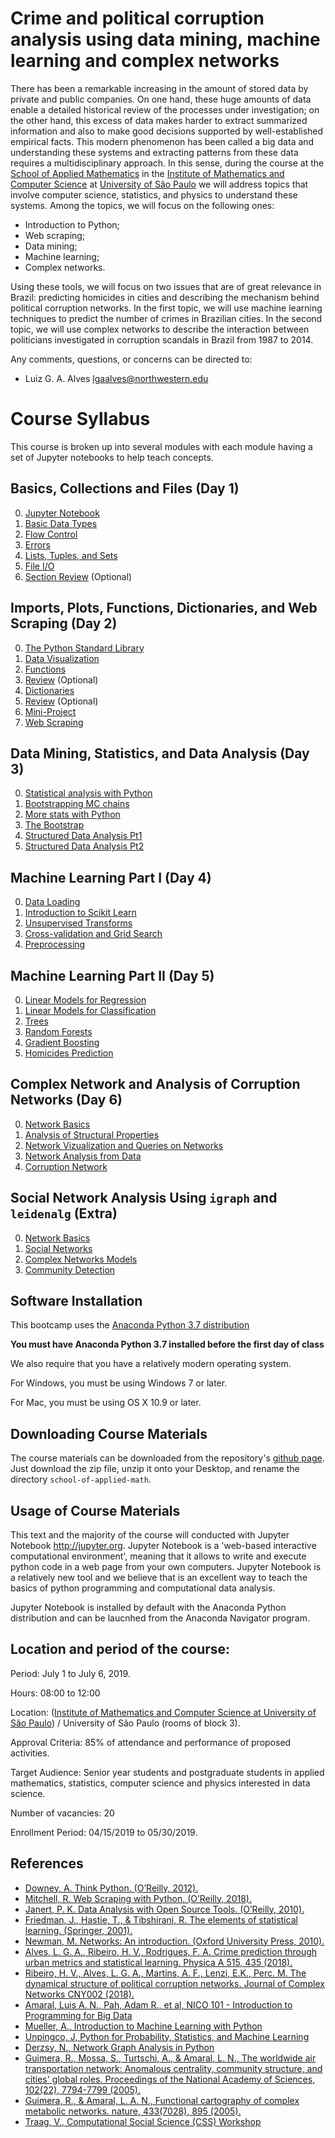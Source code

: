 # Crime and political corruption analysis using data mining, machine learning and complex networks

There has been a remarkable increasing in the amount of stored data by private and public companies. On one hand, these huge amounts of data enable a detailed historical review of the processes under investigation; on the other hand, this excess of data makes harder to extract summarized information and also to make good decisions supported by well-established empirical facts. This modern phenomenon has been called a big data and understanding these systems and extracting patterns from these data requires a multidisciplinary approach. In this sense, during the course at the [School of Applied Mathematics](http://www.cemeai.icmc.usp.br/component/k2/item/828-analise-de-crimes-e-corrupcao-politica-usando-mineracao-de-dados-aprendizado-de-maquina-e-redes-complexas) in the [Institute of Mathematics and Computer Science](https://www.icmc.usp.br/) at [University of São Paulo](https://www5.usp.br/) we will address topics that involve computer science, statistics, and physics to understand these systems. Among the topics, we will focus on the following ones:

* Introduction to Python;
* Web scraping; 
* Data mining;
* Machine learning;
* Complex networks.

Using these tools, we will focus on two issues that are of great relevance in Brazil: predicting homicides in cities and describing the mechanism behind political corruption networks. In the first topic, we will use machine learning techniques to predict the number of crimes in Brazilian cities. In the second topic, we will use complex networks to describe the interaction between politicians investigated in corruption scandals in Brazil from 1987 to 2014.

Any comments, questions, or concerns can be directed to:

* Luiz G. A. Alves <lgaalves@northwestern.edu>


# Course Syllabus

This course is broken up into several modules with each module having a set of Jupyter notebooks to help teach concepts.

## Basics, Collections and Files (Day 1)
0. [Jupyter Notebook](day-1-introduction-to-python-part-I/00%20-%20Jupyter%20Notebook%20Introduction.ipynb)
1. [Basic Data Types](day-1-introduction-to-python-part-I/01%20-%20Data%20Types.ipynb)
2. [Flow Control](day-1-introduction-to-python-part-I/02%20-%20Flow-Control.ipynb)
2. [Errors](day-1-introduction-to-python-part-I/03%20-%20Handling%20Errors.ipynb)
3. [Lists, Tuples, and Sets](day-1-introduction-to-python-part-I/04%20-%20Lists%2C%20Tuples%20and%20Sets.ipynb)
4. [File I/O](day-1-introduction-to-python-part-I/05%20-%20File%20IO.ipynb)
5. [Section Review](day-1-introduction-to-python-part-I/06%20-%20Review.ipynb) (Optional)

## Imports, Plots, Functions, Dictionaries, and Web Scraping  (Day 2)
0. [The Python Standard Library](day-2-introduction-to-python-part-II-and-web-scraping/00%20-%20Standard%20Library.ipynb)
1. [Data Visualization](day-2-introduction-to-python-part-II-and-web-scraping/01%20-%20Data%20Visualization.ipynb)
2. [Functions](day-2-introduction-to-python-part-II-and-web-scraping/02%20-%20Functions.ipynb)
3. [Review](day-2-introduction-to-python-part-II-and-web-scraping/03%20-%20Review.ipynb) (Optional)
4. [Dictionaries](day-2-introduction-to-python-part-II-and-web-scraping/04%20-%20Dictionaries.ipynb)
5. [Review](/day-2-introduction-to-python-part-II-and-web-scraping/05%20-%20Review.ipynb) (Optional)
6. [Mini-Project](day-2-introduction-to-python-part-II-and-web-scraping/06%20-%20Mini-Project.ipynb)
7. [Web Scraping](/day-2-introduction-to-python-part-II-and-web-scraping/07%20-%20Web%20scraping.ipynb)

## Data Mining, Statistics, and Data Analysis (Day 3)
0. [Statistical analysis with Python](day-3-data-mining/00%20-%20Statistical%20analysis%20with%20Python.ipynb)
1. [Bootstrapping MC chains](day-3-data-mining/01%20-%20Bootstrapping%20MC%20chains.ipynb)
2. [More stats with Python](day-3-data-mining/02%20-%20More%20stats%20with%20Python.ipynb)
3. [The Bootstrap](day-3-data-mining/03%20-%20The%20Bootstrap.ipynb)
4. [Structured Data Analysis Pt1](day-3-data-mining/04%20-%20Structured%20Data%20Analysis%20Pt1.ipynb) 
5. [Structured Data Analysis Pt2](day-3-data-mining/05%20-%20Structured%20Data%20Analysis%20Pt2.ipynb)

## Machine Learning Part I (Day 4)
0. [Data Loading](day-4-machine-learning-part-I/00%20-%20Data%20Loading.ipynb)
1. [Introduction to Scikit Learn](day-4-machine-learning-part-I/01%20-%20Introduction%20to%20Scikit-learn.ipynb)
2. [Unsupervised Transforms](day-4-machine-learning-part-I/02%20-%20Unsupervised%20Transformers.ipynb)
3. [Cross-validation and Grid Search](day-4-machine-learning-part-I/03%20-%20Cross-validation%20and%20Grid%20Search.ipynb)
4. [Preprocessing](day-4-machine-learning-part-I/04%20-%20Preprocessing.ipynb) 

## Machine Learning Part II (Day 5)
0. [Linear Models for Regression](day-5-machine-learning-part-II/00%20-%20Linear%20Models%20for%20Regression.ipynb)
1. [Linear Models for Classification](day-5-machine-learning-part-II/01%20-%20Linear%20Models%20for%20Classification.ipynb)
2. [Trees](day-5-machine-learning-part-II/02%20-%20Trees.ipynb)
3. [Random Forests](day-5-machine-learning-part-II/03%20-%20Random%20Forests.ipynb)
4. [Gradient Boosting](day-5-machine-learning-part-II/04%20-%20Gradient%20Boosting.ipynb) 
5. [Homicides Prediction](day-5-machine-learning-part-II/05%20-%20Homicides%20prediction.ipynb)

## Complex Network and Analysis of Corruption Networks (Day 6)
0. [Network Basics](day-6-complex-network-analysis-of-corruption/00%20-%20Network%20Basics.ipynb)
1. [Analysis of Structural Properties](day-6-complex-network-analysis-of-corruption/01%20-%20Analysis%20of%20Structural%20Properties.ipynb)
2. [Network Vizualization and Queries on Networks](day-6-complex-network-analysis-of-corruption/02%20-%20Network%20Visualization%20and%20Queries%20on%20Networks.ipynb)
3. [Network Analysis from Data](day-6-complex-network-analysis-of-corruption/03%20-%20Network%20Analysis%20from%20Data%20.ipynb)
4. [Corruption Network](day-6-complex-network-analysis-of-corruption/03%20-%20Network%20Analysis%20from%20Data%20.ipynb) 

## Social Network Analysis Using  `igraph` and `leidenalg` (Extra)
0. [Network Basics](https://github.com/lgaalves/school_crime_and_corruption_analysis/blob/master/complex-networks-with-graph/00%20-%20Getting%20started.ipynb)
1. [Social Networks](https://github.com/lgaalves/school_crime_and_corruption_analysis/blob/master/complex-networks-with-graph/01%20-%20Social%20Networks.ipynb)
2. [Complex Networks Models](https://github.com/lgaalves/school_crime_and_corruption_analysis/blob/master/complex-networks-with-graph/02%20-%20Complex%20networks.ipynb)
3. [Community Detection](https://github.com/lgaalves/school_crime_and_corruption_analysis/blob/master/complex-networks-with-graph/04%20-%20Community%20detection.ipynb)


## Software Installation

This bootcamp uses the [Anaconda Python 3.7 distribution](https://www.continuum.io/downloads)


**You must have Anaconda Python 3.7 installed before the first day of class**

We also require that you have a relatively modern operating system. 

For Windows, you must be using Windows 7 or later.

For Mac, you must be using OS X 10.9 or later.

## Downloading Course Materials

The course materials can be downloaded from the repository's [github page](https://github.com/lgaalves/school_crime_and_corruption_analysis). 
Just download the zip file, unzip it onto your Desktop, and rename the directory `school-of-applied-math`.

## Usage of Course Materials

This text and the majority of the course will conducted with Jupyter Notebook <http://jupyter.org>. Jupyter Notebook is a 'web-based interactive computational environment', meaning that it allows to write and execute python code in a web page from your own computers. Jupyter Notebook is a relatively new tool and we believe that is an excellent way to teach the basics of python programming and computational data analysis.

Jupyter Notebook is installed by default with the Anaconda Python distribution and can be laucnhed from the Anaconda Navigator program. 

## Location and period of the course:

Period: July 1 to July 6, 2019.

Hours: 08:00 to 12:00

Location: ([Institute of Mathematics and Computer Science at University of São Paulo](https://www.icmc.usp.br/)) / University of São Paulo (rooms of block 3).

Approval Criteria: 85% of attendance and performance of proposed activities.

Target Audience: Senior year students and postgraduate students in applied mathematics, statistics, computer science and physics interested in data science.

Number of vacancies: 20

Enrollment Period: 04/15/2019 to 05/30/2019.

## References

* [Downey, A. Think Python. (O’Reilly, 2012).](https://www.greenteapress.com/thinkpython/thinkpython.pdf)
* [Mitchell, R. Web Scraping with Python. (O’Reilly, 2018).](https://yanfei.site/docs/dpsa/references/PyWebScrapingBook.pdf)
* [Janert, P. K. Data Analysis with Open Source Tools. (O’Reilly, 2010).](https://github.com/mindis/002_MachineLearning_eBook/blob/master/data%20analysis%20with%20open%20source%20tools%20(2010).pdf)
* [Friedman, J., Hastie, T., & Tibshirani, R. The elements of statistical learning. (Springer, 2001).](https://web.stanford.edu/~hastie/Papers/ESLII.pdf)
* [Newman, M. Networks: An introduction. (Oxford University Press, 2010).](http://math.sjtu.edu.cn/faculty/xiaodong/course/Networks%20An%20introduction.pdf)
* [Alves, L. G. A., Ribeiro, H. V., Rodrigues, F. A. Crime  prediction through urban metrics and statistical learning. Physica A 515, 435 (2018).](https://doi.org/10.1016/j.physa.2018.03.084)
* [Ribeiro, H. V., Alves, L. G. A., Martins, A. F., Lenzi, E.K., Perc. M. The dynamical structure of political corruption networks. Journal of Complex Networks CNY002 (2018).](https://doi.org/10.1093/comnet/cny002)
* [Amaral, Luis A. N., Pah, Adam R., et al, NICO 101 - Introduction to Programming for Big Data](https://github.com/amarallab/Introduction-to-Python-Programming-and-Data-Science)
* [Mueller, A., Introduction to Machine Learning with Python](https://github.com/amueller/ml-training-intro)
* [Unpingco, J, Python for Probability, Statistics, and Machine Learning](https://github.com/unpingco/Python-for-Probability-Statistics-and-Machine-Learning)
* [Derzsy, N., Network Graph Analysis in Python](https://github.com/nderzsy/Network-Analysis-in-Python---Tutorial-JupyterCon18-ODSCEast18)
* [Guimera, R., Mossa, S., Turtschi, A., & Amaral, L. N., The worldwide air transportation network: Anomalous centrality, community structure, and cities' global roles. Proceedings of the National Academy of Sciences, 102(22), 7794-7799 (2005).](https://www.pnas.org/content/102/22/7794.short)
* [Guimera, R., & Amaral, L. A. N., Functional cartography of complex metabolic networks. nature, 433(7028), 895 (2005).](https://www.nature.com/articles/nature03288)
* [Traag, V., Computational Social Science (CSS) Workshop](https://github.com/vtraag/4TU-CSS/blob/master/presentations/traag/notebook/Network.ipynb)


